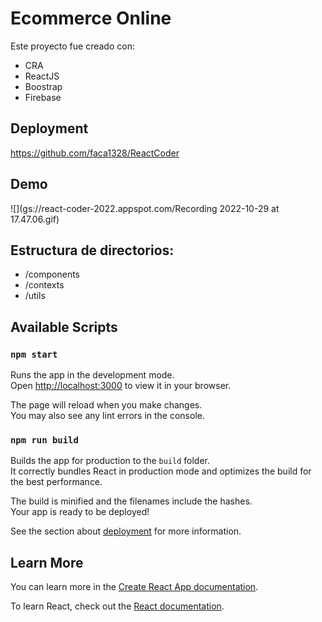 # Ecommerce Online

Este proyecto fue creado con:

- CRA
- ReactJS
- Boostrap
- Firebase

## Deployment

https://github.com/faca1328/ReactCoder


## Demo

![](gs://react-coder-2022.appspot.com/Recording 2022-10-29 at 17.47.06.gif)


## Estructura de directorios:

- /components
- /contexts
- /utils


## Available Scripts

### `npm start`

Runs the app in the development mode.\
Open [http://localhost:3000](http://localhost:3000) to view it in your browser.

The page will reload when you make changes.\
You may also see any lint errors in the console.

### `npm run build`

Builds the app for production to the `build` folder.\
It correctly bundles React in production mode and optimizes the build for the best performance.

The build is minified and the filenames include the hashes.\
Your app is ready to be deployed!

See the section about [deployment](https://facebook.github.io/create-react-app/docs/deployment) for more information.

## Learn More

You can learn more in the [Create React App documentation](https://facebook.github.io/create-react-app/docs/getting-started).

To learn React, check out the [React documentation](https://reactjs.org/).

